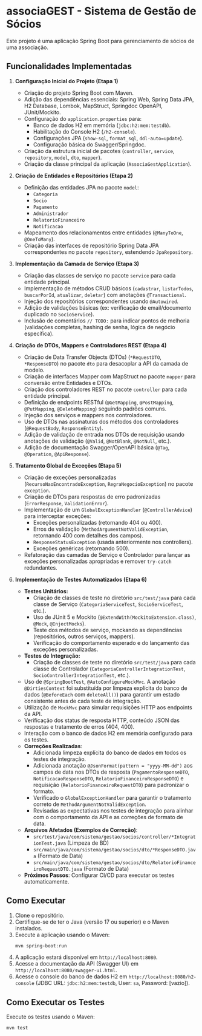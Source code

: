 # associaGEST - Sistema de Gestão de Sócios

Este projeto é uma aplicação Spring Boot para gerenciamento de sócios de uma associação.

## Funcionalidades Implementadas

1.  **Configuração Inicial do Projeto (Etapa 1)**
    *   Criação do projeto Spring Boot com Maven.
    *   Adição das dependências essenciais: Spring Web, Spring Data JPA, H2 Database, Lombok, MapStruct, Springdoc OpenAPI, JUnit/Mockito.
    *   Configuração do `application.properties` para:
        *   Banco de dados H2 em memória (`jdbc:h2:mem:testdb`).
        *   Habilitação do Console H2 (`/h2-console`).
        *   Configurações JPA (`show-sql`, `format_sql`, `ddl-auto=update`).
        *   Configuração básica do Swagger/Springdoc.
    *   Criação da estrutura inicial de pacotes (`controller`, `service`, `repository`, `model`, `dto`, `mapper`).
    *   Criação da classe principal da aplicação (`AssociaGestApplication`).

2.  **Criação de Entidades e Repositórios (Etapa 2)**
    *   Definição das entidades JPA no pacote `model`:
        *   `Categoria`
        *   `Socio`
        *   `Pagamento`
        *   `Administrador`
        *   `RelatorioFinanceiro`
        *   `Notificacao`
    *   Mapeamento dos relacionamentos entre entidades (`@ManyToOne`, `@OneToMany`).
    *   Criação das interfaces de repositório Spring Data JPA correspondentes no pacote `repository`, estendendo `JpaRepository`.

3.  **Implementação da Camada de Serviço (Etapa 3)**
    *   Criação das classes de serviço no pacote `service` para cada entidade principal.
    *   Implementação de métodos CRUD básicos (`cadastrar`, `listarTodos`, `buscarPorId`, `atualizar`, `deletar`) com anotações `@Transactional`.
    *   Injeção dos repositórios correspondentes usando `@Autowired`.
    *   Adição de validações básicas (ex: verificação de email/documento duplicado no `SocioService`).
    *   Inclusão de comentários `// TODO:` para indicar pontos de melhoria (validações completas, hashing de senha, lógica de negócio específica).

4.  **Criação de DTOs, Mappers e Controladores REST (Etapa 4)**
    *   Criação de Data Transfer Objects (DTOs) (`*RequestDTO`, `*ResponseDTO`) no pacote `dto` para desacoplar a API da camada de modelo.
    *   Criação de interfaces Mapper com MapStruct no pacote `mapper` para conversão entre Entidades e DTOs.
    *   Criação dos controladores REST no pacote `controller` para cada entidade principal.
    *   Definição de endpoints RESTful (`@GetMapping`, `@PostMapping`, `@PutMapping`, `@DeleteMapping`) seguindo padrões comuns.
    *   Injeção dos serviços e mappers nos controladores.
    *   Uso de DTOs nas assinaturas dos métodos dos controladores (`@RequestBody`, `ResponseEntity`).
    *   Adição de validação de entrada nos DTOs de requisição usando anotações de validação (`@Valid`, `@NotBlank`, `@NotNull`, etc.).
    *   Adição de documentação Swagger/OpenAPI básica (`@Tag`, `@Operation`, `@ApiResponse`).

5.  **Tratamento Global de Exceções (Etapa 5)**
    *   Criação de exceções personalizadas (`RecursoNaoEncontradoException`, `RegraNegocioException`) no pacote `exception`.
    *   Criação de DTOs para respostas de erro padronizadas (`ErrorResponse`, `ValidationError`).
    *   Implementação de um `GlobalExceptionHandler` (`@ControllerAdvice`) para interceptar exceções:
        *   Exceções personalizadas (retornando 404 ou 400).
        *   Erros de validação (`MethodArgumentNotValidException`, retornando 400 com detalhes dos campos).
        *   `ResponseStatusException` (usada anteriormente nos controllers).
        *   Exceções genéricas (retornando 500).
    *   Refatoração das camadas de Serviço e Controlador para lançar as exceções personalizadas apropriadas e remover `try-catch` redundantes.

6.  **Implementação de Testes Automatizados (Etapa 6)**
    *   **Testes Unitários:**
        *   Criação de classes de teste no diretório `src/test/java` para cada classe de Serviço (`CategoriaServiceTest`, `SocioServiceTest`, etc.).
        *   Uso de JUnit 5 e Mockito (`@ExtendWith(MockitoExtension.class)`, `@Mock`, `@InjectMocks`).
        *   Teste dos métodos de serviço, mockando as dependências (repositórios, outros serviços, mappers).
        *   Verificação do comportamento esperado e do lançamento das exceções personalizadas.
    *   **Testes de Integração:**
        *   Criação de classes de teste no diretório `src/test/java` para cada classe de Controlador (`CategoriaControllerIntegrationTest`, `SocioControllerIntegrationTest`, etc.).
    *   Uso de `@SpringBootTest`, `@AutoConfigureMockMvc`. A anotação `@DirtiesContext` foi substituída por limpeza explícita do banco de dados (`@BeforeEach` com `deleteAll()`) para garantir um estado consistente antes de cada teste de integração.
    *   Utilização de `MockMvc` para simular requisições HTTP aos endpoints da API.
    *   Verificação dos status de resposta HTTP, conteúdo JSON das respostas e tratamento de erros (404, 400).
    *   Interação com o banco de dados H2 em memória configurado para os testes.
    *   **Correções Realizadas**:
        *   Adicionada limpeza explícita do banco de dados em todos os testes de integração.
        *   Adicionada anotação `@JsonFormat(pattern = "yyyy-MM-dd")` aos campos de data nos DTOs de resposta (`PagamentoResponseDTO`, `NotificacaoResponseDTO`, `RelatorioFinanceiroResponseDTO`) e requisição (`RelatorioFinanceiroRequestDTO`) para padronizar o formato.
        *   Verificado o `GlobalExceptionHandler` para garantir o tratamento correto de `MethodArgumentNotValidException`.
        *   Revisadas as expectativas nos testes de integração para alinhar com o comportamento da API e as correções de formato de data.
    *   **Arquivos Afetados (Exemplos de Correção)**:
        *   `src/test/java/com/sistema/gestao/socios/controller/*IntegrationTest.java` (Limpeza de BD)
        *   `src/main/java/com/sistema/gestao/socios/dto/*ResponseDTO.java` (Formato de Data)
        *   `src/main/java/com/sistema/gestao/socios/dto/RelatorioFinanceiroRequestDTO.java` (Formato de Data)
    *   **Próximos Passos**: Configurar CI/CD para executar os testes automaticamente.

## Como Executar

1.  Clone o repositório.
2.  Certifique-se de ter o Java (versão 17 ou superior) e o Maven instalados.
3.  Execute a aplicação usando o Maven:
    ```bash
    mvn spring-boot:run
    ```
4.  A aplicação estará disponível em `http://localhost:8080`.
5.  Acesse a documentação da API (Swagger UI) em `http://localhost:8080/swagger-ui.html`.
6.  Acesse o console do banco de dados H2 em `http://localhost:8080/h2-console` (JDBC URL: `jdbc:h2:mem:testdb`, User: `sa`, Password: [vazio]).

## Como Executar os Testes

Execute os testes usando o Maven:
```bash
mvn test
